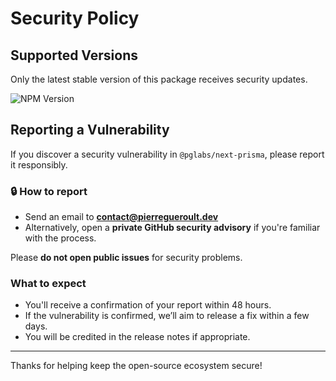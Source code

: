 # Security Policy

## Supported Versions

Only the latest stable version of this package receives security updates.

![NPM Version](https://img.shields.io/npm/v/%40pglabs%2Fnext-prisma)

## Reporting a Vulnerability

If you discover a security vulnerability in `@pglabs/next-prisma`, please report it responsibly.

### 🔒 How to report

- Send an email to **contact@pierregueroult.dev**
- Alternatively, open a **private GitHub security advisory** if you're familiar with the process.

Please **do not open public issues** for security problems.

### What to expect

- You'll receive a confirmation of your report within 48 hours.
- If the vulnerability is confirmed, we’ll aim to release a fix within a few days.
- You will be credited in the release notes if appropriate.

---

Thanks for helping keep the open-source ecosystem secure!

